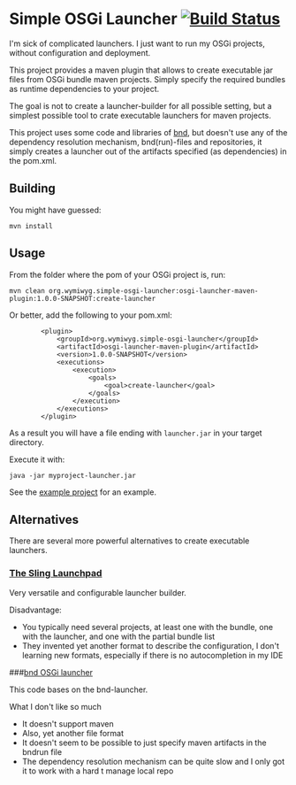 # Simple OSGi Launcher [![Build Status](https://travis-ci.org/retog/simple-osgi-launcher.svg?branch=master)](https://travis-ci.org/retog/simple-osgi-launcher)

I'm sick of complicated launchers. I just want to run my OSGi projects, without
configuration and deployment.

This project provides a maven plugin that allows to create executable jar files 
from OSGi bundle maven projects. Simply specify the required bundles as 
runtime dependencies to your project.

The goal is not to create a launcher-builder for all possible setting, but a
simplest possible tool to crate executable launchers for maven projects.

This project uses some code and libraries of [bnd](https://github.com/bndtools/bnd), 
but doesn't use any of the dependency resolution mechanism, bnd(run)-files and 
repositories, it simply creates a launcher out of the artifacts specified (as 
dependencies) in the pom.xml.

## Building

You might have guessed:

    mvn install

## Usage

From the folder where the pom of your OSGi project is, run:

    mvn clean org.wymiwyg.simple-osgi-launcher:osgi-launcher-maven-plugin:1.0.0-SNAPSHOT:create-launcher

Or better, add the following to your pom.xml:

            <plugin>
                <groupId>org.wymiwyg.simple-osgi-launcher</groupId>
                <artifactId>osgi-launcher-maven-plugin</artifactId>
                <version>1.0.0-SNAPSHOT</version>
                <executions>
                    <execution>
                        <goals>
                            <goal>create-launcher</goal>
                        </goals>
                    </execution>
                </executions>
            </plugin>

As a result you will have a file ending with `launcher.jar` in your target directory.

Execute it with:

    java -jar myproject-launcher.jar

See the [example project](example/) for an example.


## Alternatives

There are several more powerful alternatives to create executable launchers.


### [The Sling Launchpad](https://sling.apache.org/documentation/the-sling-engine/the-sling-launchpad.html)

Very versatile and configurable launcher builder.

Disadvantage:

 * You typically need several projects, at least one with the bundle, one with the launcher, and one with the partial bundle list
 * They invented yet another format to describe the configuration, I don't learning new formats, especially if there is no autocompletion in my IDE

###[bnd OSGi launcher](http://bnd.bndtools.org/chapters/300-launching.html)

This code bases on the bnd-launcher.

What I don't like so much

 * It doesn't support maven
 * Also, yet another file format
 * It doesn't seem to be possible to just specify maven artifacts in the bndrun file
 * The dependency resolution mechanism can be quite slow and I only got it to work with a hard t manage local repo